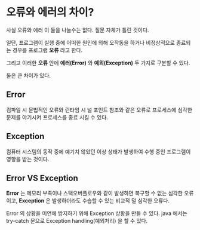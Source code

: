 # 오류와 에러의 차이?

사실 오류와 에러 이 둘을 나눌수는 없다. 질문 자체가 틀린 것이다.

일단, 프로그램이 실행 중에 어떠한 원인에 의해 오작동을 하거나 비정상적으로 종료되는 경우를 프로그램 <b>오류</b> 라고 한다.

그리고 이러한 <b>오류</b> 안에 <b>에러(Error)</b> 와 <b>예외(Exception)</b> 두 가지로 구분할 수 있다.

둘은 큰 차이가 있다.

## Error
컴파일 시 문법적인 오류와 런타임 시 널 포인트 참조와 같은 오류로 프로세스에 심각한 문제를 야기시켜 프로세스를 종료 시킬 수 있다.

## Exception
컴퓨터 시스템의 동작 중에 예기치 않았던 이상 상태가 발생하여 수행 중인 프로그램이 영향을 받는 것이다.


## Error VS Exception
<b>Error</b> 는 메모리 부족이나 스택오버플로우와 같이 발생하면 복구할 수 없는 심각한 오류이고, <b>Exception</b>  은 발생하더라도 수습할 수 있는 비교적 덜 심각한 오류다.

Error 의 상황을 미연에 방지하기 위해 Exception 상황을 만들 수 있다. java 에서는 try-catch 문으로 Exception handling(예외처리) 을 할 수 있다.